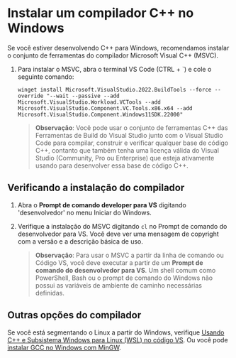 <h1 data-loc-id="walkthrough.windows.install.compiler">Instalar um compilador C++ no Windows</h1>
<p data-loc-id="walkthrough.windows.text1">Se você estiver desenvolvendo C++ para Windows, recomendamos instalar o conjunto de ferramentas do compilador Microsoft Visual C++ (MSVC).</p>
<ol>
<li><p data-loc-id="walkthrough.windows.text2">Para instalar o MSVC, abra o terminal VS Code (CTRL + `) e cole o seguinte comando:
</p><pre><code style="white-space: pre-wrap;">winget install Microsoft.VisualStudio.2022.BuildTools --force --override "--wait --passive --add Microsoft.VisualStudio.Workload.VCTools --add Microsoft.VisualStudio.Component.VC.Tools.x86.x64 --add Microsoft.VisualStudio.Component.Windows11SDK.22000"</code></pre>
</li>
<blockquote>
<p><strong data-loc-id="walkthrough.windows.note1">Observação</strong>: <span data-loc-id="walkthrough.windows.note1.text">Você pode usar o conjunto de ferramentas C++ das Ferramentas de Build do Visual Studio junto com o Visual Studio Code para compilar, construir e verificar qualquer base de código C++, contanto que também tenha uma licença válida do Visual Studio (Community, Pro ou Enterprise) que esteja ativamente usando para desenvolver essa base de código C++.</span></p>
</blockquote>

</ol>
<h2 data-loc-id="walkthrough.windows.verify.compiler">Verificando a instalação do compilador</h2>
<ol>
<li><p data-loc-id="walkthrough.windows.open.command.prompt">Abra o <strong data-loc-id="walkthrough.windows.command.prompt.name1">Prompt de comando developer para VS</strong> digitando 'desenvolvedor' no menu Iniciar do Windows.</p>
</li>
<li><p data-loc-id="walkthrough.windows.check.install">Verifique a instalação do MSVC digitando <code>cl</code> no Prompt de comando do desenvolvedor para VS. Você deve ver uma mensagem de copyright com a versão e a descrição básica de uso.</p>
<blockquote>
<p><strong data-loc-id="walkthrough.windows.note2">Observação</strong>: <span data-loc-id="walkthrough.windows.note2.text">Para usar o MSVC a partir da linha de comando ou Código VS, você deve executar a partir de um <strong data-loc-id="walkthrough.windows.command.prompt.name2">Prompt de comando do desenvolvedor para VS</strong>. Um shell comum como <span>PowerShell</span>, <span>Bash</span> ou o prompt de comando do Windows não possui as variáveis ​​de ambiente de caminho necessárias definidas.</span></p>
</blockquote>
</li>
</ol>
<h2 data-loc-id="walkthrough.windows.other.compilers">Outras opções do compilador</h2>
<p data-loc-id="walkthrough.windows.text3">Se você está segmentando o Linux a partir do Windows, verifique <a href="https://code.visualstudio.com/docs/cpp/config-wsl" data-loc-id="walkthrough.windows.link.title1">Usando C++ e Subsistema Windows para Linux (WSL) no código VS</a>. Ou você pode <a href="https://code.visualstudio.com/docs/cpp/config-mingw" data-loc-id="walkthrough.windows.link.title2">instalar GCC no Windows com MinGW</a>.</p>